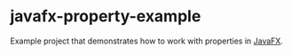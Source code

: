 javafx-property-example
=======================

Example project that demonstrates how to work with properties in [JavaFX](https://openjfx.io/).
